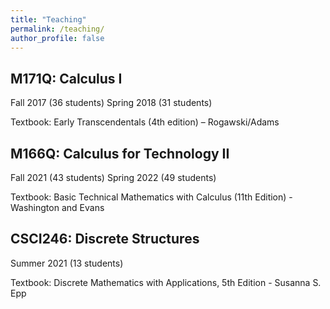 ```yaml
---
title: "Teaching"
permalink: /teaching/
author_profile: false
---
```


## M171Q: Calculus I
Fall 2017 (36 students)
Spring 2018 (31 students)

Textbook: Early Transcendentals (4th edition) – Rogawski/Adams

## M166Q: Calculus for Technology II
Fall 2021 (43 students)
Spring 2022 (49 students)

Textbook: Basic Technical Mathematics with Calculus (11th Edition) - Washington
and Evans

## CSCI246: Discrete Structures
Summer 2021 (13 students)

Textbook: Discrete Mathematics with Applications, 5th Edition - Susanna S. Epp
